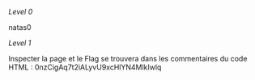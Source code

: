 _Level 0_ 

natas0

_Level 1_

Inspecter la page et le Flag se trouvera dans les commentaires du code HTML : 0nzCigAq7t2iALyvU9xcHlYN4MlkIwlq
